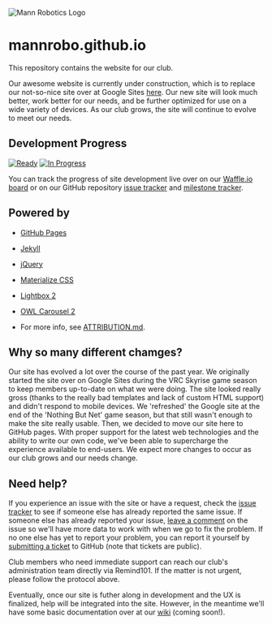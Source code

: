 ![Mann Robotics Logo](https://mannrobo.github.io/img/logo-ext-sm.png)

# mannrobo.github.io

This repository contains the website for our club.

Our awesome website is currently under construction, which is to replace our not-so-nice site over at Google Sites [here](http://sites.greenvilleschools.us/mannrobotics). Our new site will look much better, work better for our needs, and be further optimized for use on a wide variety of devices. As our club grows, the site will continue to evolve to meet our needs. 

## Development Progress

[![Ready](https://badge.waffle.io/mannrobo/mannrobo.github.io.png?label=ready&title=Ready)](https://waffle.io/mannrobo/mannrobo.github.io)
[![In Progress](https://badge.waffle.io/mannrobo/mannrobo.github.io.png?label=in%20progress&title=In%20Progress)](https://waffle.io/mannrobo/mannrobo.github.io)

You can track the progress of site development live over on our [Waffle.io board](https://waffle.io/mannrobo/mannrobo.github.io/) or on our GitHub repository [issue tracker](https://github.com/mannrobo/mannrobo.github.io/issues) and [milestone tracker](https://github.com/mannrobo/mannrobo.github.io/milestones). 

## Powered by
* [GitHub Pages](https://pages.github.com/)
* [Jekyll](https://jekyllrb.com)
* [jQuery](https://jquery.com)
* [Materialize CSS](http://materializecss.com/)
* [Lightbox 2](http://lokeshdhakar.com/projects/lightbox2/)
* [OWL Carousel 2](http://owlcarousel.owlgraphic.com//)


* For more info, see [ATTRIBUTION.md](https://github.com/mannrobo/mannrobo.github.io/blob/master/ATTRIBUTION.md).

## Why so many different chamges?

Our site has evolved a lot over the course of the past year. We originally started the site over on Google Sites during the VRC Skyrise game season to keep members up-to-date on what we were doing. The site looked really gross (thanks to the really bad templates and lack of custom HTML support) and didn't respond to mobile devices. We 'refreshed' the Google site at the end of the 'Nothing But Net' game season, but that still wasn't enough to make the site really usable. Then, we decided to move our site here to GitHub pages. With proper support for the latest web technologies and the ability to write our own code, we've been able to supercharge the experience available to end-users. We expect more changes to occur as our club grows and our needs change.  

## Need help?

If you experience an issue with the site or have a request, check the [issue tracker](https://github.com/mannrobo/mannrobo.github.io/issues/) to see if someone else has already reported the same issue. If someone else has already reported your issue, [leave a comment](https://help.github.com/articles/discussing-projects-in-issues-and-pull-requests/) on the issue so we'll have more data to work with when we go to fix the problem. If no one else has yet to report your problem, you can report it yourself by [submitting a ticket](https://github.com/mannrobo/mannrobo.github.io/issues/new) to GitHub (note that tickets are public). 

Club members who need immediate support can reach our club's administration team directly via Remind101. If the matter is not urgent, please follow the protocol above.

Eventually, once our site is futher along in development and the UX is finalized, help will be integrated into the site. However, in the meantime we'll have some basic documentation over at our [wiki](https://github.com/mannrobo/mannrobo.github.io/wiki) (coming soon!).
